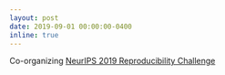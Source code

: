 ```yaml
---
layout: post
date: 2019-09-01 00:00:00-0400
inline: true
---
```


Co-organizing [NeurIPS 2019 Reproducibility Challenge](https://reproducibility-challenge.github.io/neurips2019/)
